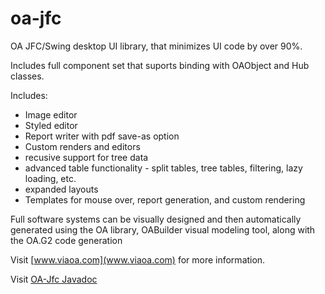 # oa-jfc
OA JFC/Swing desktop UI library, that minimizes UI code by over 90%.

Includes full component set that suports binding with OAObject and Hub classes.

Includes:
* Image editor
* Styled editor
* Report writer with pdf save-as option
* Custom renders and editors
* recusive support for tree data
* advanced table functionality - split tables, tree tables, filtering, lazy loading, etc.
* expanded layouts
* Templates for mouse over, report generation, and custom rendering

Full software systems can be visually designed and then automatically generated using the OA library, OABuilder visual modeling tool, along with the OA.G2 code generation

Visit [www.viaoa.com](www.viaoa.com) for more information.

Visit [OA-Jfc Javadoc](http://viaoa.github.io/oa-jfc/docs/index.html)

